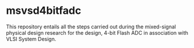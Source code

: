# msvsd4bitfadc

This repository entails all the steps carried out during the mixed-signal physical design research for the design, 4-bit Flash ADC in association with VLSI System Design.
